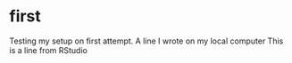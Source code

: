 # first
Testing my setup on first attempt.
A line I wrote on my local computer
This is a line from RStudio